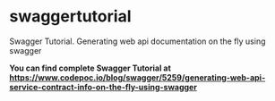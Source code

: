 # swaggertutorial
Swagger Tutorial.  Generating web api documentation on the fly using swagger

**You can find complete Swagger Tutorial at https://www.codepoc.io/blog/swagger/5259/generating-web-api-service-contract-info-on-the-fly-using-swagger**
